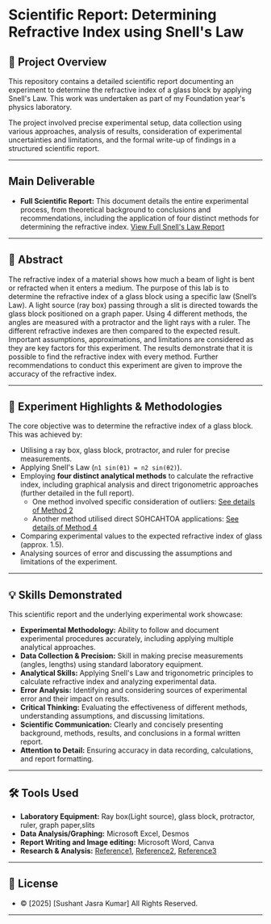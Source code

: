 # Scientific Report: Determining Refractive Index using Snell's Law

## 📜 Project Overview

This repository contains a detailed scientific report documenting an experiment to determine the refractive index of a glass block by applying Snell's Law. This work was undertaken as part of my Foundation year's physics laboratory.

The project involved precise experimental setup, data collection using various approaches, analysis of results, consideration of experimental uncertainties and limitations, and the formal write-up of findings in a structured scientific report.

---

## Main Deliverable

* **Full Scientific Report:** This document details the entire experimental process, from theoretical background to conclusions and recommendations, including the application of four distinct methods for determining the refractive index.
[View Full Snell's Law Report](https://github.com/sushant1203/physics-final-scientific-report/blob/main/Physics%20lab%20report%20-%20Sushant%20Jasra.pdf)


---

## 📄 Abstract

The refractive index of a material shows how much a beam of light is bent or refracted when it enters a medium. The purpose of this lab is to determine the refractive index of a glass block using a specific law (Snell’s Law). A light source (ray box) passing through a slit is directed towards the glass block positioned on a graph paper. Using 4 different methods, the angles are measured with a protractor and the light rays with a ruler. The different refractive indexes are then compared to the expected result. Important assumptions, approximations, and limitations are considered as they are key factors for this experiment. The results demonstrate that it is possible to find the refractive index with every method. Further recommendations to conduct this experiment are given to improve the accuracy of the refractive index.

---

## 🔬 Experiment Highlights & Methodologies

The core objective was to determine the refractive index of a glass block. This was achieved by:

* Utilising a ray box, glass block, protractor, and ruler for precise measurements.
* Applying Snell's Law (`n1 sin(θ1) = n2 sin(θ2)`).
* Employing **four distinct analytical methods** to calculate the refractive index, including graphical analysis and direct trigonometric approaches (further detailed in the full report).
    * One method involved specific consideration of outliers: [See details of Method 2](https://www.desmos.com/calculator/8lclowzfx0)
    * Another method utilised direct SOHCAHTOA applications: [See details of Method 4](https://www.desmos.com/calculator/yuo6izlqbp)
* Comparing experimental values to the expected refractive index of glass (approx. 1.5).
* Analysing sources of error and discussing the assumptions and limitations of the experiment.

---

## 💡 Skills Demonstrated

This scientific report and the underlying experimental work showcase:

* **Experimental Methodology:** Ability to follow and document experimental procedures accurately, including applying multiple analytical approaches.
* **Data Collection & Precision:** Skill in making precise measurements (angles, lengths) using standard laboratory equipment.
* **Analytical Skills:** Applying Snell's Law and trigonometric principles to calculate refractive index and analyzing experimental data.
* **Error Analysis:** Identifying and considering sources of experimental error and their impact on results.
* **Critical Thinking:** Evaluating the effectiveness of different methods, understanding assumptions, and discussing limitations.
* **Scientific Communication:** Clearly and concisely presenting background, methods, results, and conclusions in a formal written report.
* **Attention to Detail:** Ensuring accuracy in data recording, calculations, and report formatting.

---

## 🛠️ Tools Used

* **Laboratory Equipment:** Ray box(Light source), glass block, protractor, ruler, graph paper,slits
* **Data Analysis/Graphing:** Microsoft Excel, Desmos
* **Report Writing and Image editing:** Microsoft Word, Canva
* **Research & Analysis:** 
[Reference1](https://science.nasa.gov/ems/09_visiblelight/#:~:text=The%20visible%20light%20spectrum%20is,from%20380%20to%20700%20nanometers), 
[Reference2](https://micro.magnet.fsu.edu/optics/timeline/people/snell.html#:~:text=Snell%20discovered%20that%20a%20beam,to%20the%20angle%20of%20inclination),
[Reference3](https://evidentscientific.com/en/microscope-resource/knowledge-hub/lightandcolor/diffraction#:~:text=The%20amount%20of%20diffraction%20depends,is%20blue%20and%20violet%20light)

---

## 📄 License

* © [2025] [Sushant Jasra Kumar] All Rights Reserved.

---
